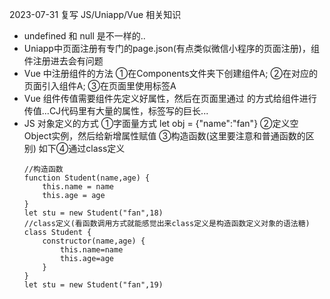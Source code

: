 2023-07-31
复写 JS/Uniapp/Vue 相关知识
- undefined 和 null 是不一样的..
- Uniapp中页面注册有专门的page.json(有点类似微信小程序的页面注册)，组件注册进去会有问题
- Vue 中注册组件的方法 ①在Components文件夹下创建组件A; ②在对应的页面引入组件A; ③在页面里使用标签A
- Vue 组件传值需要组件先定义好属性，然后在页面里通过 <A :proname=value></A> 的方式给组件进行传值...CJ代码里有大量的属性，标签写的巨长... 
- JS 对象定义的方式 ①字面量方式 let obj = {"name":"fan"} ②定义空Object实例，然后给新增属性赋值  ③构造函数(这里要注意和普通函数的区别) 如下④通过class定义  
  ```
  //构造函数
  function Student(name,age) {
	  this.name = name
	  this.age = age
  }
  let stu = new Student("fan",18)
  //class定义(看函数调用方式就能感觉出来class定义是构造函数定义对象的语法糖)
  class Student {
	  constructor(name,age) {
		  this.name=name
		  this.age=age
	  }
  }
  let stu = new Student("fan",19)
  ```
